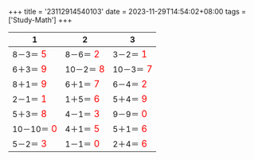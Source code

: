 +++ 
title = '23112914540103' 
date = 2023-11-29T14:54:02+08:00 
tags = ['Study-Math'] 
+++ 

1 | 2 | 3 
-- | -- | -- 
8－3＝<font color=red size=4> 5</font> | 8－6＝<font color=red size=4> 2</font> | 3－2＝<font color=red size=4> 1</font> 
6＋3＝<font color=red size=4> 9</font> | 10－2＝<font color=red size=4> 8</font> | 10－3＝<font color=red size=4> 7</font> 
8＋1＝<font color=red size=4> 9</font> | 6＋1＝<font color=red size=4> 7</font> | 6－4＝<font color=red size=4> 2</font> 
2－1＝<font color=red size=4> 1</font> | 1＋5＝<font color=red size=4> 6</font> | 5＋4＝<font color=red size=4> 9</font> 
5＋3＝<font color=red size=4> 8</font> | 4－1＝<font color=red size=4> 3</font> | 9－9＝<font color=red size=4> 0</font> 
10－10＝<font color=red size=4> 0</font> | 4＋1＝<font color=red size=4> 5</font> | 5＋1＝<font color=red size=4> 6</font> 
5－2＝<font color=red size=4> 3</font> | 1－1＝<font color=red size=4> 0</font> | 2＋4＝<font color=red size=4> 6</font> 

